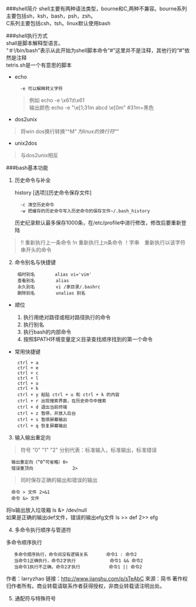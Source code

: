 ###shell简介
shell主要有两种语法类型，bourne和C,两种不兼容。bourne系列主要包括sh，ksh，bash，psh，zsh。  
C系列主要包括csh，tsh。linux默认使用bash

###shell执行方式  
shall是脚本解释型语言。  
“＃!/bin/bash”表示从此开始为shell脚本命令“#”这里并不是注释，其他行的“#”依然是注释  
tetris.sh是一个有意思的脚本
- echo

        -e 可以解释转义字符
   
   > 例如 echo -e \x61\t\x61  
   输出颜色 echo -e "\e[1;31m abcd \e[0m" #31m=黑色
   
           
- dos2unix 
> 将win dos换行转换“^M$”为linux的换行符“$” 

- unix2dos 
> 与dos2unix相反

###bash基本功能

1. 历史命令与补全
 
    history [选项][历史命令保存文件] 
          
         -c 清空历史命令
         -w 把缓存的历史命令写入历史命令的保存文件~/.bash_history
         
    历史纪录默认最多保存1000条，在/etc/profile中进行修改，修改后要重新登陆
> !! 重新执行上一条命令
!n 重新执行上n条命令
！字串　重新执行以该字符串开头的命令

2. 命令别名与快捷键

        临时别名　      alias vi='vim'
        查看别名        alias
        永久别名        vi /家目录/.bashrc
        删除别名        unalias 别名
 - 顺位
    1. 执行用绝对路径或相对路径执行的命令
    2. 执行别名
    3. 执行bash的内部命令
    4. 按照$PATH环境变量定义目录查找顺序找到的第一个命令
    
 - 常用快捷键
 
        ctrl + a
        ctrl + e
        ctrl + c
        ctrl + l
        ctrl + u
        ctrl + k
        ctrl + y 粘贴 ctrl + u 和 ctrl + k 的内容
        ctrl + r 出现搜索界面，在历史命令中搜索
        ctrl + d 退出当前终端
        ctrl + z 暂停，并放入后台
        ctrl + s 暂停屏幕输出
        ctrl + q 恢复屏幕输出

3. 输入输出重定向
> 符号 "0" "1" "2" 分别代表：标准输入，标准输出，标准错误

      输出重定向（“0”可省略）0>
      错误重顶向               2> 
      
> 同时保存正确的输出和错误的输出

      命令 > 文件 2>&1
      命令 &> 文件 
      
将ls输出放入垃圾箱 ls &> /dev/null   
如果是正确的输出def文件，错误的输出efg文件  ls >> def 2>> efg  

4. 多命令执行顺序与管道符

多命令顺序执行

       多命令顺序执行，命令间没有逻辑关系       命令1 : 命令2
       当命令1正确执行，命令2才执行             命令1 && 命令2
       当命令1执行不正确，命令2才执行           命令1 || 命令2

作者：larryzhao
链接：http://www.jianshu.com/p/sTeAbC
來源：简书
著作权归作者所有。商业转载请联系作者获得授权，非商业转载请注明出处。


5. 通配符与特殊符号


